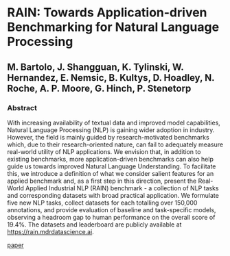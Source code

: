 # RAIN: Towards Application-driven Benchmarking for Natural Language Processing

## M. Bartolo, J. Shangguan, K. Tylinski, W. Hernandez, E. Nemsic, B. Kultys, D. Hoadley, N. Roche,  A. P. Moore, G. Hinch, P. Stenetorp

### Abstract

With increasing availability of textual data and improved model capabilities, Natural Language Processing (NLP) is gaining wider adoption in industry.
However, the field is mainly guided by research-motivated benchmarks which, due to their research-oriented nature, 
can fail to adequately measure real-world utility of NLP applications.
We envision that, in addition to existing benchmarks, more application-driven benchmarks can also help guide us towards improved Natural Language Understanding.
To facilitate this, we introduce a definition of what we consider salient features for an applied benchmark and, as a first step in this direction, present the Real-World Applied Industrial NLP (RAIN) benchmark - a collection of NLP tasks and corresponding datasets with broad practical application.
We formulate five new NLP tasks, collect datasets for each totalling over 150,000 annotations, and provide evaluation of baseline and task-specific models, observing a headroom gap to human performance on the overall score of 19.4%.
The datasets and leaderboard are publicly available at https://rain.mdrdatascience.ai.

[paper](https://github.com/mdrresearch/mdr-research/blob/main/RAIN_Benchmark/RAIN_Towards_Application_driven_Benchmarking_for_Natural_Language_Processing.pdf)
